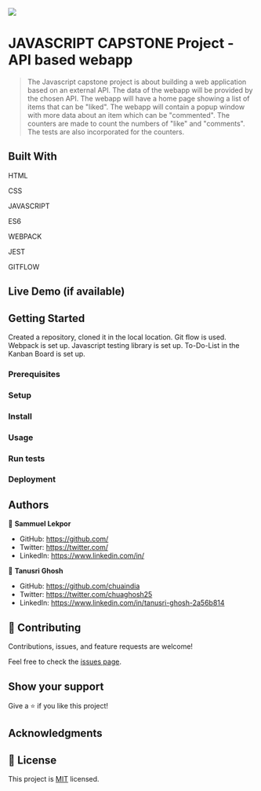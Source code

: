![](https://img.shields.io/badge/Microverse-blueviolet)

# JAVASCRIPT CAPSTONE Project - API based webapp


> The Javascript capstone project is about building a web application based on an external API.
  The data of the webapp will be provided by the chosen API. 
  The webapp will have a home page showing a list of items that can be "liked".
  The webapp will contain a popup window with more data about an item which can be "commented".
  The counters are made to count the numbers of "like" and "comments".
  The tests are also incorporated for the counters.


## Built With

HTML

CSS

JAVASCRIPT

ES6

WEBPACK

JEST

GITFLOW



## Live Demo (if available)




## Getting Started

Created a repository, cloned it in the local location. Git flow is used. Webpack is set up. Javascript testing library is set up. To-Do-List in the Kanban Board is set up.

### Prerequisites

### Setup

### Install

### Usage

### Run tests

### Deployment


## Authors

👤 **Sammuel Lekpor**

- GitHub: https://github.com/
- Twitter: https://twitter.com/
- LinkedIn: https://www.linkedin.com/in/

👤 **Tanusri Ghosh**

- GitHub: https://github.com/chuaindia
- Twitter: https://twitter.com/chuaghosh25
- LinkedIn: https://www.linkedin.com/in/tanusri-ghosh-2a56b814

## 🤝 Contributing

Contributions, issues, and feature requests are welcome!

Feel free to check the [issues page](../../issues/).

## Show your support

Give a ⭐️ if you like this project!

## Acknowledgments


## 📝 License

This project is [MIT](./LICENSE) licensed.
